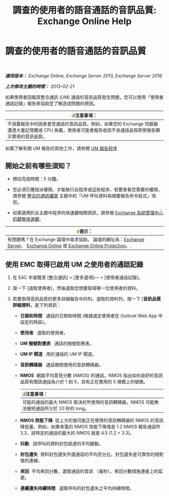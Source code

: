 ﻿---
title: '調查的使用者的語音通話的音訊品質: Exchange Online Help'
TOCTitle: 調查的使用者的語音通話的音訊品質
ms:assetid: 0c945886-3cfa-423e-9b46-0d6b1584a145
ms:mtpsurl: https://technet.microsoft.com/zh-tw/library/JJ659059(v=EXCHG.150)
ms:contentKeyID: 50553932
ms.date: 05/23/2018
mtps_version: v=EXCHG.150
ms.translationtype: MT
---

# 調查的使用者的語音通話的音訊品質

 

_**適用版本：** Exchange Online, Exchange Server 2013, Exchange Server 2016_

_**上次修改主題的時間：** 2013-02-21_

如果使用者回報其整合通訊 (UM) 通話的音訊品質發生問題，您可以使用「使用者通話記錄」報告來協助您了解造成問題的原因。

<table>
<thead>
<tr class="header">
<th><img src="images/Bb124558.note(EXCHG.150).gif" title="注意事項" alt="注意事項" />注意事項：</th>
</tr>
</thead>
<tbody>
<tr class="odd">
<td>不涵蓋報告中的因素會受通話的音訊品質。例如，如果您的 Exchange 伺服器遭遇大量記憶體或 CPU 負載，使用者可能會報告收訊不良通話品質即使報告顯示實用的音訊品質。</td>
</tr>
</tbody>
</table>


如需了解有關 UM 報告的其他工作，請參閱 [UM 報告程序](um-reports-procedures-exchange-2013-help.md)

## 開始之前有哪些須知？

  - 預估完成時間：5 分鐘。

  - 您必須已獲指派權限，才能執行此程序或這些程序。若要查看您需要的權限，請參閱 [整合的通訊權限](unified-messaging-permissions-exchange-2013-help.md) 主題中的「UM 呼叫資料與摘要報告命令程式」項目。

  - 如需適用於此主題中程序的快速鍵相關資訊，請參閱 [Exchange 系統管理中心的鍵盤快速鍵](keyboard-shortcuts-in-the-exchange-admin-center-exchange-online-protection-help.md)。

<table>
<thead>
<tr class="header">
<th><img src="images/Bb124558.tip(EXCHG.150).gif" title="提示" alt="提示" />提示：</th>
</tr>
</thead>
<tbody>
<tr class="odd">
<td>有問題嗎？在 Exchange 論壇中尋求協助。 論壇的網址為：<a href="https://go.microsoft.com/fwlink/p/?linkid=60612">Exchange Server</a>、 <a href="https://go.microsoft.com/fwlink/p/?linkid=267542">Exchange Online</a> 或 <a href="https://go.microsoft.com/fwlink/p/?linkid=285351">Exchange Online Protection</a>。.</td>
</tr>
</tbody>
</table>


## 使用 EMC 取得已啟用 UM 之使用者的通話記錄

1.  在 EAC 中瀏覽至 \[整合通訊\] \> \[更多選項\]![更多選項圖示](images/JJ150550.5381819e-3b21-4873-8714-e9b956290b28(EXCHG.150).gif "更多選項圖示") \> \[使用者通話記錄\]。

2.  按一下 \[選取使用者\]，然後選取您想要取得哪一位使用者的資料。

3.  若要取得音訊品質的更多詳細報告中的列，選取的資料列，按一下 \[**音訊品質詳細資料**。是下列資訊：
    
      - **日期和時間**   通話的日期和時間 (根據選定使用者在 Outlook Web App 中設定的時區)。
    
      - **使用者**   選取的使用者。
    
      - **UM 撥號對應表**   通話的撥號對應表。
    
      - **UM IP 閘道**   用於通話的 UM IP 閘道。
    
      - **音訊轉碼器**   通話期間使用的音訊轉碼器。
    
      - **NMOS**  網路平均意見分數 (NMOS) 的通話。NMOS 指出如何良好的音訊品質有關該通話為介於 1 到 5，具有正在實用的 5 規模上的號碼。
        
        <table>
        <thead>
        <tr class="header">
        <th><img src="images/Bb124558.note(EXCHG.150).gif" title="注意事項" alt="注意事項" />注意事項：</th>
        </tr>
        </thead>
        <tbody>
        <tr class="odd">
        <td>可能的通話的最大 NMOS 取決於所使用的音訊轉碼器。NMOS 可能無法極短通話所少於 10 秒的 long。</td>
        </tr>
        </tbody>
        </table>
    
      - **NMOS 效能下降**  從上方的值可能正在使用的音訊轉碼器的 NMOS 的音訊降低量。例如，如果來電的 NMOS 效能下降值是 1.2 NMOS 報告通話所 3.3，該特定的通話的最大的 NMOS 就是 4.5 (1.2 + 3.3)。
    
      - **抖動**   該呼叫的資料封包抵達的平均變動。
    
      - **封包遺失**  資料封包遺失所選通話的平均百分比。封包遺失是可靠性的相對值的連線。
    
      - **來回**  平均來回分數，選取通話的音訊 （毫秒）。來回分數措施連接上的延遲。
    
      - **連續遺失持續時間**   選取呼叫的封包遺失之平均持續時間。

